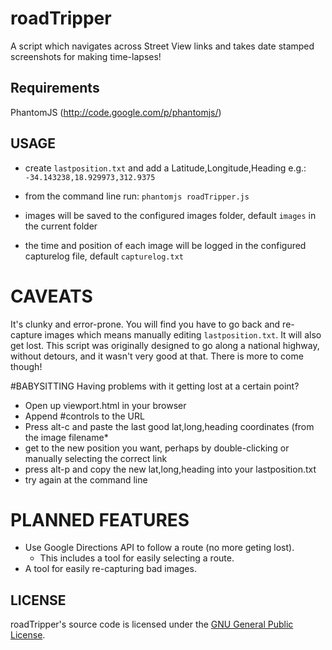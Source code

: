 # roadTripper
A script which navigates across Street View links and takes date stamped screenshots for making time-lapses!

## Requirements
PhantomJS (http://code.google.com/p/phantomjs/)

## USAGE
* create `lastposition.txt` and add a Latitude,Longitude,Heading e.g.: `-34.143238,18.929973,312.9375`
* from the command line run: `phantomjs roadTripper.js`

* images will be saved to the configured images folder, default `images`  in the current folder
* the time and position of each image will be logged in the configured capturelog file, default `capturelog.txt`

# CAVEATS
It's clunky and error-prone. You will find you have to go back and re-capture images which means manually editing `lastposition.txt`.
It will also get lost. This script was originally designed to go along a national highway, without detours, and it wasn't very good at that.
There is more to come though!

#BABYSITTING
Having problems with it getting lost at a certain point?
* Open up viewport.html in your browser
* Append #controls to the URL
* Press alt-c and paste the last good lat,long,heading coordinates (from the image filename*
* get to the new position you want, perhaps by double-clicking or manually selecting the correct link
* press alt-p and copy the new lat,long,heading into your lastposition.txt
* try again at the command line

# PLANNED FEATURES
* Use Google Directions API to follow a route (no more geting lost).
  * This includes a tool for easily selecting a route.
* A tool for easily re-capturing bad images.

## LICENSE
roadTripper's source code is licensed under the
[GNU General Public License](http://www.gnu.org/licenses/gpl.html).
